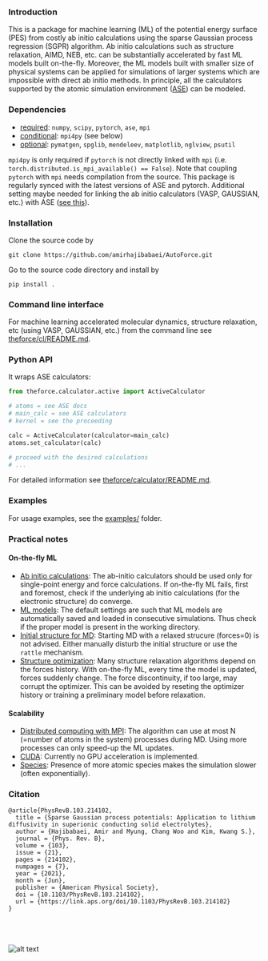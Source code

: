 <!-- #region -->
### Introduction
This is a package for machine learning (ML) of the potential energy surface (PES)
from costly ab initio calculations using the sparse Gaussian process regression
(SGPR) algorithm.
Ab initio calculations such as structure relaxation, AIMD, NEB, etc. can be
substantially accelerated by fast ML models built on-the-fly.
Moreover, the ML models built with smaller size of physical systems can be applied
for simulations of larger systems which are impossible with direct ab initio methods.
In principle, all the calculators supported by the atomic simulation environment
([ASE](https://wiki.fysik.dtu.dk/ase/)) can be modeled.

### Dependencies
* <ins>required</ins>: `numpy`, `scipy`, `pytorch`, `ase`, `mpi`
* <ins>conditional</ins>: `mpi4py` (see below)
* <ins>optional</ins>: `pymatgen`, `spglib`, `mendeleev`, `matplotlib`, `nglview`, `psutil`

`mpi4py` is only required if `pytorch` is not directly linked
with `mpi` (i.e. `torch.distributed.is_mpi_available() == False`).
Note that coupling `pytorch` with `mpi` needs compilation from the source.
This package is regularly synced with the latest
versions of ASE and pytorch.
Additional setting maybe needed for linking
the ab initio calculators (VASP, GAUSSIAN, etc.)
with ASE ([see this](https://wiki.fysik.dtu.dk/ase/ase/calculators/calculators.html#module-ase.calculators)).

### Installation
Clone the source code by
```shell
git clone https://github.com/amirhajibabaei/AutoForce.git
```
Go to the source code directory and install by
```shell
pip install .
```

### Command line interface
For machine learning accelerated molecular dynamics,
structure relaxation, etc (using VASP, GAUSSIAN, etc.) from the command line see
[theforce/cl/README.md](https://github.com/amirhajibabaei/AutoForce/tree/master/theforce/cl).

### Python API
It wraps ASE calculators:
```python
from theforce.calculator.active import ActiveCalculator

# atoms = see ASE docs
# main_calc = see ASE calculators
# kernel = see the proceeding

calc = ActiveCalculator(calculator=main_calc)
atoms.set_calculator(calc)

# proceed with the desired calculations
# ...
```
For detailed information see 
[theforce/calculator/README.md](https://github.com/amirhajibabaei/AutoForce/tree/master/theforce/calculator).


### Examples
For usage examples, see the [examples/](https://github.com/amirhajibabaei/AutoForce/tree/master/examples) folder.

### Practical notes

#### On-the-fly ML
* <ins>Ab initio calculations</ins>:
The ab-initio calculators should be used only for single-point energy and force calculations.
If on-the-fly ML fails, first and foremost, check if the underlying ab initio
calculations (for the electronic structure) do converge.
* <ins>ML models</ins>:
The default settings are such that ML models are automatically saved and loaded
in consecutive simulations. Thus check if the proper model is present in the working
directory.
* <ins>Initial structure for MD</ins>:
Starting MD with a relaxed strucure (forces=0) is not advised.
Either manually disturb the initial structure or use the `rattle`
mechanism.
* <ins>Structure optimization</ins>:
Many structure relaxation algorithms depend on the forces history.
With on-the-fly ML, every time the model is updated, forces suddenly change.
The force discontinuity, if too large, may corrupt the optimizer.
This can be avoided by reseting the optimizer history or training
a preliminary model before relaxation.

#### Scalability
* <ins>Distributed computing with MPI</ins>:
The algorithm can use at most N (=number of atoms in the system) processes
during MD. Using more processes can only speed-up the ML updates.
* <ins>CUDA</ins>:
Currently no GPU acceleration is implemented.
* <ins>Species</ins>:
Presence of more atomic species makes the simulation slower (often exponentially).

### Citation
```
@article{PhysRevB.103.214102,
  title = {Sparse Gaussian process potentials: Application to lithium diffusivity in superionic conducting solid electrolytes},
  author = {Hajibabaei, Amir and Myung, Chang Woo and Kim, Kwang S.},
  journal = {Phys. Rev. B},
  volume = {103},
  issue = {21},
  pages = {214102},
  numpages = {7},
  year = {2021},
  month = {Jun},
  publisher = {American Physical Society},
  doi = {10.1103/PhysRevB.103.214102},
  url = {https://link.aps.org/doi/10.1103/PhysRevB.103.214102}
}
```

<br/><br/><br/>
![alt text](https://github.com/amirhajibabaei/AutoForce/blob/master/docs/sources/UNIST.jpg?raw=True)
<!-- #endregion -->
